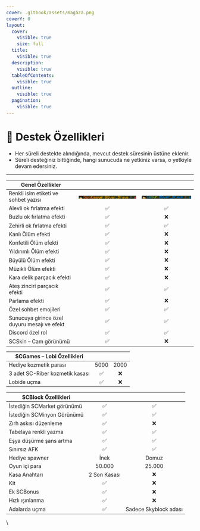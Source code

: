 ```yaml
---
cover: .gitbook/assets/magaza.png
coverY: 0
layout:
  cover:
    visible: true
    size: full
  title:
    visible: true
  description:
    visible: true
  tableOfContents:
    visible: true
  outline:
    visible: true
  pagination:
    visible: true
---
```


# 🩵 Destek Özellikleri

* Her süreli destekte alındığında, mevcut destek süresinin üstüne eklenir.
* Süreli desteğiniz bittiğinde, hangi sunucuda ne yetkiniz varsa, o yetkiyle devam edersiniz.

***

<table data-full-width="true"><thead><tr><th>Genel Özellikler</th><th align="center"></th><th align="center"></th></tr></thead><tbody><tr><td>Renkli isim etiketi ve sohbet yazısı</td><td align="center"><img src=".gitbook/assets/image.png" alt="" data-size="original"></td><td align="center"><img src=".gitbook/assets/image (1).png" alt="" data-size="original"></td></tr><tr><td>Alevli ok fırlatma efekti</td><td align="center">✅</td><td align="center">✅</td></tr><tr><td>Buzlu ok fırlatma efekti</td><td align="center">✅</td><td align="center">❌</td></tr><tr><td>Zehirli ok fırlatma efekti</td><td align="center">✅</td><td align="center">✅</td></tr><tr><td>Kanlı Ölüm efekti</td><td align="center">✅</td><td align="center">❌</td></tr><tr><td>Konfetili Ölüm efekti</td><td align="center">✅</td><td align="center">❌</td></tr><tr><td>Yıldırımlı Ölüm efekti</td><td align="center">✅</td><td align="center">❌</td></tr><tr><td>Büyülü Ölüm efekti</td><td align="center">✅</td><td align="center">❌</td></tr><tr><td>Müzikli Ölüm efekti</td><td align="center">✅</td><td align="center">❌</td></tr><tr><td>Kara delik parçacık efekti</td><td align="center">✅</td><td align="center">❌</td></tr><tr><td>Ateş zinciri parçacık efekti</td><td align="center">✅</td><td align="center">✅</td></tr><tr><td>Parlama efekti</td><td align="center">✅</td><td align="center">❌</td></tr><tr><td>Özel sohbet emojileri</td><td align="center">✅</td><td align="center">✅</td></tr><tr><td>Sunucuya girince özel duyuru mesajı ve efekt</td><td align="center">✅</td><td align="center">✅</td></tr><tr><td>Discord özel rol </td><td align="center">✅</td><td align="center">✅</td></tr><tr><td>SCSkin – Cam görünümü</td><td align="center">✅</td><td align="center">❌</td></tr></tbody></table>

<table data-full-width="true"><thead><tr><th>SCGames – Lobi Özellikleri</th><th align="center"></th><th align="center"></th></tr></thead><tbody><tr><td>Hediye kozmetik parası</td><td align="center">5000</td><td align="center">2000</td></tr><tr><td>3 adet SC-Riber kozmetik kasası</td><td align="center">✅</td><td align="center">❌</td></tr><tr><td>Lobide uçma</td><td align="center">✅</td><td align="center">❌</td></tr></tbody></table>

<table data-full-width="true"><thead><tr><th>SCBlock Özellikleri</th><th align="center"></th><th align="center"></th></tr></thead><tbody><tr><td>İstediğin SCMarket görünümü</td><td align="center">✅</td><td align="center">✅</td></tr><tr><td>İstediğin SCMinyon Görünümü</td><td align="center">✅</td><td align="center">✅</td></tr><tr><td>Zırh askısı düzenleme</td><td align="center">✅</td><td align="center">❌</td></tr><tr><td>Tabelaya renkli yazma</td><td align="center">✅</td><td align="center">✅</td></tr><tr><td>Eşya düşürme şans artma</td><td align="center">✅</td><td align="center">✅</td></tr><tr><td>Sınırsız AFK</td><td align="center">✅</td><td align="center">✅</td></tr><tr><td>Hediye spawner</td><td align="center">İnek</td><td align="center">Domuz</td></tr><tr><td>Oyun içi para</td><td align="center">50.000</td><td align="center">25.000</td></tr><tr><td>Kasa Anahtarı</td><td align="center">2 Son Kasası</td><td align="center">❌</td></tr><tr><td>Kit</td><td align="center">✅</td><td align="center">❌</td></tr><tr><td>Ek SCBonus</td><td align="center">✅</td><td align="center">❌</td></tr><tr><td>Hızlı ışınlanma</td><td align="center">✅</td><td align="center">❌</td></tr><tr><td>Adalarda uçma</td><td align="center">✅</td><td align="center">Sadece Skyblock adası</td></tr></tbody></table>

\

